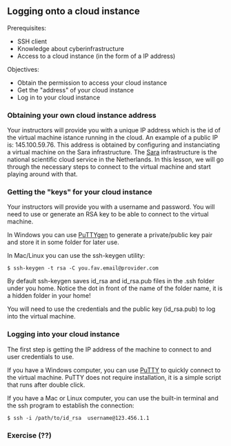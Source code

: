 ## Logging onto a cloud instance

Prerequisites:
* SSH client
* Knowledge about cyberinfrastructure
* Access to a cloud instance (in the form of a IP address)

Objectives:
*  Obtain the permission to access your cloud instance
*  Get the "address" of your cloud instance
*  Log in to your cloud instance

### Obtaining your own cloud instance address
Your instructors will provide you with a unique IP address which is the id of the virtual machine istance running in the cloud. An example of a public IP is: 145.100.59.76. This address is obtained by configuring and instanciating a virtual machine on the Sara infrastructure. The [Sara](https://surfsara.nl/) infrastructure is the national scientific cloud service in the Netherlands. In this lesson, we will go through the necessary steps to connect to the virtual machine and start playing around with that.

### Getting the "keys" for your cloud instance
Your instructors will provide you with a username and password. You will need to use or generate an RSA key to be able to connect to the virtual machine.

In Windows you can use [PuTTYgen](http://the.earth.li/~sgtatham/putty/latest/x86/puttygen.exe) to generate a private/public key pair and store it in some folder for later use.

In Mac/Linux you can use the ssh-keygen utility:

`$ ssh-keygen -t rsa -C you.fav.email@provider.com`

By default ssh-keygen saves id_rsa and id_rsa.pub files in the .ssh folder under you home. Notice the dot in front of the name of the folder name, it is a hidden folder in your home!

You will need to use the credentials and the public key (id_rsa.pub) to log into the virtual machine.

### Logging into your cloud instance
The first step is getting the IP address of the machine to connect to and user credentials to use.

If you have a Windows computer, you can use [PuTTY](http://the.earth.li/~sgtatham/putty/latest/x86/putty.exe) to quickly connect to the virtual machine. PuTTY does not require installation, it is a simple script that runs after double click.

If you have a Mac or Linux computer, you can use the built-in terminal and the ssh program to establish the connection:

`$ ssh -i /path/to/id_rsa  username@123.456.1.1`

### Exercise (??)
